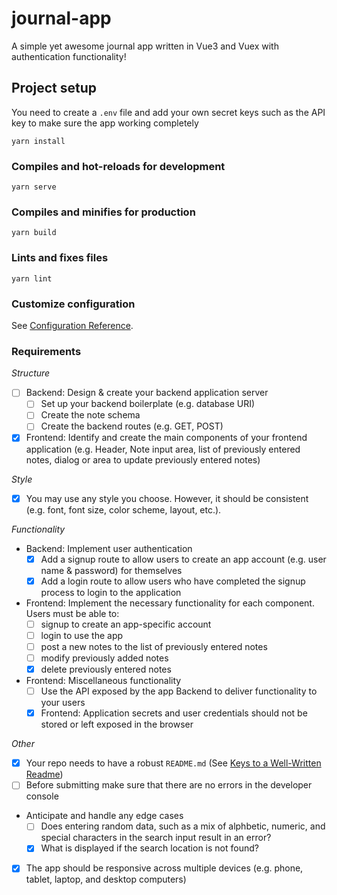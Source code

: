 # journal-app

A simple yet awesome journal app written in Vue3 and Vuex with authentication functionality!

## Project setup

You need to create a `.env` file and add your own secret keys such as the API key to make sure the app working completely

```
yarn install
```

### Compiles and hot-reloads for development
```
yarn serve
```

### Compiles and minifies for production
```
yarn build
```

### Lints and fixes files
```
yarn lint
```

### Customize configuration
See [Configuration Reference](https://cli.vuejs.org/config/).

### Requirements

*Structure*
- [ ] Backend: Design & create your backend application server
    - [ ] Set up your backend boilerplate (e.g. database URI)
    - [ ] Create the note schema
    - [ ] Create the backend routes (e.g. GET, POST)
- [x] Frontend: Identify and create the main components of your frontend application
  (e.g. Header, Note input area, list of previously entered notes, dialog or area
  to update previously entered notes)

*Style*
- [x] You may use any style you choose. However, it should be consistent (e.g.
  font, font size, color scheme, layout, etc.).

*Functionality*
- Backend: Implement user authentication
    - [x] Add a signup route to allow users to create an app account (e.g. user
      name & password) for themselves
    - [x] Add a login route to allow users who have completed the signup process
      to login to the application
- Frontend: Implement the necessary functionality for each component. Users
  must be able to:
    - [ ] signup to create an app-specific account
    - [ ] login to use the app
    - [ ] post a new notes to the list of previously entered notes
    - [ ] modify previously added notes
    - [x] delete previously entered notes
- Frontend: Miscellaneous functionality
    - [ ] Use the API exposed by the app Backend to deliver functionality to
      your users
    - [x] Frontend: Application secrets and user credentials should not be stored or
      left exposed in the browser

*Other*
- [x] Your repo needs to have a robust `README.md` (See [Keys to a Well-Written Readme](https://medium.com/chingu/keys-to-a-well-written-readme-55c53d34fe6d))
- [ ] Before submitting make sure that there are no errors in the developer console
- Anticipate and handle any edge cases
    - [ ] Does entering random data, such as a mix of alphbetic, numeric, and
      special characters in the search input result in an error?
    - [x] What is displayed if the search location is not found?
- [x] The app should be responsive across multiple devices (e.g. phone, tablet,
  laptop, and desktop computers)
